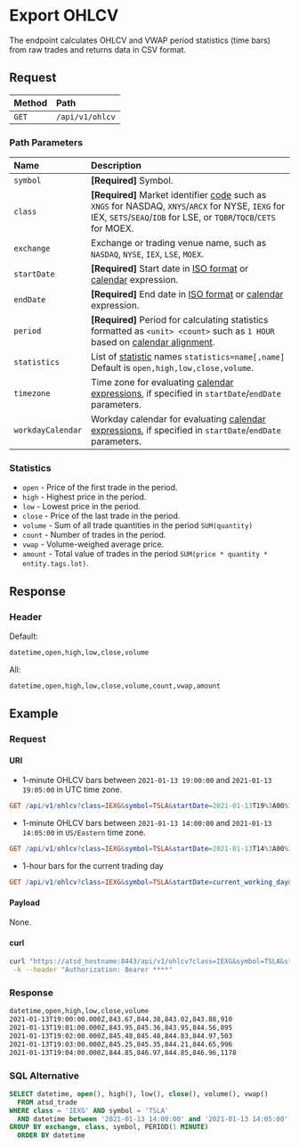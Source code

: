 # Export OHLCV

The endpoint calculates OHLCV and VWAP period statistics (time bars) from raw trades and returns data in CSV format.

## Request

| **Method** | **Path** |
|:---|:---|
| `GET` | `/api/v1/ohlcv` |

### Path Parameters

| **Name** | **Description** |
|:---|:---|
| `symbol` | **[Required]** Symbol. |
| `class` | **[Required]** Market identifier [code](https://www.iso20022.org/market-identifier-codes) such as `XNGS` for NASDAQ, `XNYS`/`ARCX` for NYSE, `IEXG` for IEX, `SETS`/`SEAQ`/`IOB` for LSE, or `TQBR`/`TQCB`/`CETS` for MOEX. |
| `exchange` | Exchange or trading venue name, such as `NASDAQ`, `NYSE`, `IEX`, `LSE`, `MOEX`. |
| `startDate` | **[Required]** Start date in [ISO format](../shared/date-format.md#supported-formats) or [calendar](../shared/calendar.md) expression.  |
| `endDate` | **[Required]** End date in [ISO format](../shared/date-format.md#supported-formats) or [calendar](../shared/calendar.md) expression. |
| `period` | **[Required]** Period for calculating statistics formatted as `<unit> <count>` such as `1 HOUR` based on [calendar alignment](../api/data/series/period.md#alignment). |
| `statistics` | List of [statistic](#statistics) names `statistics=name[,name]`<br>Default is `open,high,low,close,volume`. |
| `timezone` | Time zone for evaluating [calendar expressions](../shared/calendar.md), if specified in `startDate`/`endDate` parameters. |
| `workdayCalendar` | Workday calendar for evaluating [calendar expressions](../shared/calendar.md), if specified in `startDate`/`endDate` parameters. |

### Statistics

* `open` - Price of the first trade in the period.
* `high` - Highest price in the period.
* `low` - Lowest price in the period.
* `close` - Price of the last trade in the period.
* `volume` - Sum of all trade quantities in the period `SUM(quantity)`
* `count` - Number of trades in the period.
* `vwap` - Volume-weighed average price.
* `amount` - Total value of trades in the period `SUM(price * quantity * entity.tags.lot)`.

## Response

### Header

Default:

```txt
datetime,open,high,low,close,volume
```

All:

```txt
datetime,open,high,low,close,volume,count,vwap,amount
```

## Example

### Request

#### URI

* 1-minute OHLCV bars between `2021-01-13 19:00:00` and `2021-01-13 19:05:00` in UTC time zone.

```elm
GET /api/v1/ohlcv?class=IEXG&symbol=TSLA&startDate=2021-01-13T19%3A00%3A00Z&endDate=2021-01-13T19%3A05%3A00Z&period=1%20MINUTE
```

* 1-minute OHLCV bars between `2021-01-13 14:00:00` and `2021-01-13 14:05:00` in `US/Eastern` time zone.

```elm
GET /api/v1/ohlcv?class=IEXG&symbol=TSLA&startDate=2021-01-13T14%3A00%3A00-05%3A00&endDate=2021-01-13T14%3A05%3A00-05%3A00&period=1%20MINUTE
```

* 1-hour bars for the current trading day

```elm
GET /api/v1/ohlcv?class=IEXG&symbol=TSLA&startDate=current_working_day&endDate=now&period=1%20HOUR
```

#### Payload

None.

#### curl

```bash
curl "https://atsd_hostname:8443/api/v1/ohlcv?class=IEXG&symbol=TSLA&startDate=2021-01-13T19%3A00%3A00Z&endDate=2021-01-13T19%3A05%3A00Z&period=1%20MINUTE" \
 -k --header "Authorization: Bearer ****"
```

### Response

```txt
datetime,open,high,low,close,volume
2021-01-13T19:00:00.000Z,843.67,844.38,843.02,843.88,910
2021-01-13T19:01:00.000Z,843.95,845.36,843.95,844.56,895
2021-01-13T19:02:00.000Z,845.48,845.48,844.83,844.97,503
2021-01-13T19:03:00.000Z,845.25,845.35,844.21,844.65,996
2021-01-13T19:04:00.000Z,844.85,846.97,844.85,846.96,1178
```

### SQL Alternative

```sql
SELECT datetime, open(), high(), low(), close(), volume(), vwap()
  FROM atsd_trade
WHERE class = 'IEXG' AND symbol = 'TSLA'
  AND datetime between '2021-01-13 14:00:00' and '2021-01-13 14:05:00'
GROUP BY exchange, class, symbol, PERIOD(1 MINUTE)
  ORDER BY datetime
```